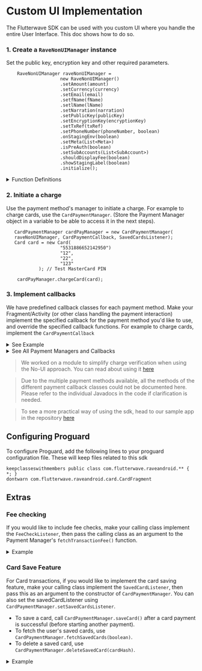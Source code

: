 # Custom UI Implementation
The Flutterwave SDK can be used with you custom UI where you handle the entire User Interface. This doc shows how to do so.

###  1. Create a `RaveNonUIManager` instance
Set the public key, encryption key and other required parameters.

        RaveNonUIManager raveNonUIManager =
                        new RaveNonUIManager()
                        .setAmount(amount)
                        .setCurrency(currency)
                        .setEmail(email)
                        .setfName(fName)
                        .setlName(lName)
                        .setNarration(narration)
                        .setPublicKey(publicKey)
                        .setEncryptionKey(encryptionKey)
                        .setTxRef(txRef)
                        .setPhoneNumber(phoneNumber, boolean)
                        .onStagingEnv(boolean)
                        .setMeta(List<Meta>)
                        .isPreAuth(boolean)
                        .setSubAccounts(List<SubAccount>)
                        .shouldDisplayFee(boolean)
                        .showStagingLabel(boolean)
                        .initialize();

<details>
    <summary>Function Definitions</summary>


| function        | parameter           | type | required  |
| ------------- |:-------------:| -----:| -----:|
| setAmount(amount)      |  This is the amount to be charged from card/account | `double` | Required
| setCurrency(currency) | This is the specified currency to charge the card in | `String` | Required
| setfName(fName) | This is the first name of the card holder or the customer  | `String` | Required
| setlName(lName) | This is the last name of the card holder or the customer | `String` | Required
| setEmail(email) | This is the email address of the customer | `String` | Required
| setNarration(narration) | This is a custom description added by the merchant. For `Bank Transfer` payments, this becomes the account name of the account to be paid into. See more details [here](https://developer.flutterwave.com/v2.0/reference#pay-with-bank-transfer-nigeria). | `String` | Not Required
| setPublicKey(publicKey) | Merchant's public key. Get your merchant keys here for [ staging](https://flutterwavedevelopers.readme.io/blog/how-to-get-your-staging-keys-from-the-rave-sandbox-environment) and [live](https://flutterwavedevelopers.readme.io/blog/how-to-get-your-live-keys-from-the-rave-dashboard)| `String` | Required
| setEncryptionKey(encryptionKey) | Merchant's encryption key. Get your merchant keys here for [ staging](https://flutterwavedevelopers.readme.io/blog/how-to-get-your-staging-keys-from-the-rave-sandbox-environment) and [live](https://flutterwavedevelopers.readme.io/blog/how-to-get-your-live-keys-from-the-rave-dashboard) | `String` | Required
| setTxRef(txRef) | This is the unique reference, unique to the particular transaction being carried out. It is generated by the merchant for every transaction | `String` | Required
| setPhoneNumber(phoneNumber) | This sets the customer's phone number. This functions is also overloaded to allow you specify whether the customer can edit their phone number as such: `setPhoneNumber(phoneNumber,false)`. When set to false, the user will not be able to change the number you set here.| `String`<br/><br/>Optional overloads:<br/>`String`, `boolean` | Not Required
| onStagingEnv(boolean) | Set to `true` if you want your transactions to run in the staging environment otherwise set to `false`. Defaults to false  | `boolean` | Not Required
| setMeta(`List<Meta>`) | Pass in any other custom data you wish to pass. It takes in a `List` of `Meta` objects | List<Meta> | Not Required
| setSubAccounts(`List<SubAccount>`) | Pass in a `List` of `SubAccount`,if you want to split transaction fee with other people. Subaccounts are your vendors' accounts that you want to settle per transaction. To initialize a `SubAccount` class, do `SubAccount(String subAccountId,String transactionSplitRatio)` or `SubAccount(String subAccountId,String transactionSplitRatio,String transactionChargeType, String transactionCharge)` to also charge the subaccount a fee. [Learn more about split payments and subaccounts](https://developer.flutterwave.com/docs/split-payment).| `List<SubAccount>`| Not Required
| setIsPreAuth(boolean) | Set to `true` to preauthorise the transaction amount. [Learn more about preauthourization](https://developer.flutterwave.com/v2.0/reference#introduction-1). | `int` | Not Required
| setPaymentPlan(payment_plan) | If you want to do recurrent payment, this is the payment plan ID to use for the recurring payment, you can see how to create payment plans [here](https://flutterwavedevelopers.readme.io/v2.0/reference#create-payment-plan) and [here](https://flutterwavedevelopers.readme.io/docs/recurring-billing). This is only available for card payments | `String` | Not Required
| initialize() | Returns the prepared `RaveNonUiManager` that can be used with any of the payment managers for the different payment methods   |  N/A | Required
</details>

###  2. Initiate a charge
Use the payment method's manager to initiate a charge. For example to charge cards, use the `CardPaymentManager`. (Store the Payment Manager object in a variable to be able to access it in the next steps).

       CardPaymentManager cardPayManager = new CardPaymentManager(
       raveNonUIManager, CardPaymentCallback, SavedCardsListener);
       Card card = new Card(
                        "5531886652142950")
                        "12",
                        "22",
                        "123"
                ); // Test MasterCard PIN

        cardPayManager.chargeCard(card);

###  3. Implement callbacks
We have predefined callback classes for each payment method. Make your Fragment/Activity (or other class handling the payment interaction) implement the specified callback for the payment method you'd like to use, and override the specified callback functions. For example to charge cards, implement the `CardPaymentCallback`
<details>
  <summary>See Example</summary>

  ```java
    public class PaymentActivity extends AppCompatActivity implements CardPaymentCallback {

    // Step 1 and Step 2 here...

    // Methods to override for card payment
    @Override
    public void collectCardPin() {
        //collect PIN from User and pass to the CardPayManager object.
        cardPayManager.submitPin(pin);
    }

    @Override
    public void collectOtp(String message) {
        //collect OTP from User and pass to the CardPayManager object.
        cardPayManager.submitOtp(otp);
    }

    @Override
    public void collectAddress() {
        //collect Card Address details from User and pass to the CardPayManager object.
        cardPayManager.submitAddress(address);
    }

    @Override
    public void showAuthenticationWebPage(String authenticationUrl) {
        //Show a Webview for transaction authentication and call the CardPayManager object when the webview authentication is done. 
        // See the JavaDoc for this method for more details.
        
        cardPayManager.onWebpageAuthenticationComplete();
    }

    @Override
    public void onError(String errorMessage, @Nullable String flwRef) {
        // Error during transaction
        Toast.makeText(this, errorMessage, Toast.LENGTH_LONG).show();
    }

    @Override
    public void onSuccessful(String flwRef) {
        // Transaction successful
        Toast.makeText(this, "Transaction Successful", Toast.LENGTH_LONG).show();
    }
}

```

</details>

<details>
  <summary>See All Payment Managers and Callbacks</summary>

  ## Payment Methods and corresponding PaymentManager and Callback class names
  | Payment Method        | Payment Manager Class           | Payment Callback Class |
  | ------------- |:-------------:| -----:|
  | Account (Direct Debit)      |  `AccountPaymentManager` | `AccountPaymentCallback`
  | ACH      |  `AchPaymentManager` | `AchPaymentCallback`
  | Bank Transfer      |  `BankTransferPaymentManager` | `BankTransferPaymentCallback`
  | Barter      |  `BarterPaymentManager` | `BarterPaymentCallback`
  | Card      |  `CardPaymentManager` | `CardPaymentCallback`
  | Francophone Mobile Money      |  `FrancophoneMobileMoneyPaymentManager` | `FrancophoneMobileMoneyPaymentCallback`
  | Ghana Mobile Money      |  `GhMobileMoneyPaymentManager` | `GhMobileMoneyPaymentCallback`
  | MPesa      |  `MpesaPaymentManager` | `MpesaPaymentCallback`
  | Rwanda Mobile Money      |  `RwfMobileMoneyPaymentManager` | `RwfMobileMoneyPaymentCallback`
  | South Africa Bank Account      |  `SaBankAccountPaymentManager` | `SaBankAccountPaymentCallback`
  | Uganda Mobile Money      |  `UgandaMobileMoneyPaymentManager` | `UgandaMobileMoneyPaymentCallback`
  | UK Bank Payment      |  `UkBankPaymentManager` | `UkBankPaymentCallback`
  | USSD      |  `UssdPaymentManager` | `UssdPaymentCallback`
  | Zambia Mobile Money      |  `ZmMobileMoneyPaymentManager` | `ZmMobileMoneyPaymentCallback`
</details>

>  We worked on a module to simplify charge verification when using the No-UI approach. You can read about using it [here](ChargeVerificationUtils.md)

> Due to the multiple payment methods available, all the methods of the different payment callback classes could not be documented here. Please refer to the individual Javadocs in the code if clarification is needed.

>  To see a more practical way of using the sdk, head to our sample app in the repository [here](https://github.com/Flutterwave/rave-android/tree/master/app)

## Configuring Proguard
To configure Proguard, add the following lines to your proguard configuration file. These will keep files related to this sdk
```
keepclasseswithmembers public class com.flutterwave.raveandroid.** { *; }
dontwarn com.flutterwave.raveandroid.card.CardFragment
```


## Extras
### Fee checking
If you would like to include fee checks, make your calling class implement the `FeeCheckListener`, then pass the calling class as an argument to the Payment Manager's `fetchTransactionFee()` function.

<details>
  <summary>Example</summary>

  ```java
public class PaymentActivity extends AppCompatActivity
        implements FeeCheckListener // Implement if you want to be able to check fees beforehand
        // Don't forget to implement the payment callback(s) for the payment method(s) you want to use.
{

    //...
    //...
    void fetchFee(){
        // Call the fetch transaction  fee function with `this` as an argument. The overridden callbacks will then be called as applicable.
        cardPayManager.fetchTransactionFee(this);
    }

    // Methods to override
    @Override
    public void onTransactionFeeFetched(String chargeAmount, String fee) {
        // Display the fee to the customer then proceed to payment at your 
        // discretion using cardPayManager.chargeCard(card);
    }

    @Override
    public void onFetchFeeError(String errorMessage) {
        //Display error to user, or  proceed  with payment at your discretion
    }

}

```

</details>

### Card Save Feature
For Card transactions, if you would like to implement the card saving feature, make your calling class implement the `SavedCardListener`, then pass this as an argument to the constructor of `CardPaymentManager`. You can also set the savedCardListener using `CardPaymentManager.setSavedCardsListener`.
* To save a card, call `CardPaymentManager.saveCard()` after a card payment is successful (before starting another payment).
* To fetch the user's saved cards, use `CardPaymentManager.fetchSavedCards(boolean)`.
* To delete a saved card, use `CardPaymentManager.deleteSavedCard(cardHash)`.


<details>
  <summary>Example</summary>

  ```java
public class PaymentActivity extends AppCompatActivity implements SavedCardsListener, CardPaymentCallback 
{  
    //...
    //...
    
    // To save  a card call `CardPaymentManager.saveCard()` after a card payment is successful (before starting another payment).
    
    /**
     * Fetch the user's saved cards. The overridden functions will be called as applicable.
     */
    void fetchUserSavedCards(){
        cardPayManager.fetchSavedCards();
    }
    
    /**
     * Fetch the user's saved cards. The overridden functions will be called as applicable.
     */
    void deleteSavedCard(SavedCard card){
        cardPayManager.deleteSavedCard(card.getCardHash());
    }

    // Methods to override
    @Override
    public void onSavedCardsLookupSuccessful(List<SavedCard> cards, String phoneNumber) {
        // Check that the list is not empty, show the user to select which they'd like to charge, then proceed to 
        // charge the saved card using cardPayManager.chargeSavedCard(savedCard)
    }

    @Override
    public void onSavedCardsLookupFailed(String message) {
        // Saved card lookup failed. 
    }

    @Override
    public void collectOtpForSaveCardCharge() {
        // Collect otp and pass to the payment manager using cardPayManager.submitOtp()
    }

    @Override
    public void onCardSaveSuccessful(String phoneNumber) {
        //card saved successful
    }

    @Override
    public void onCardSaveFailed(String message) {
        //Unable to save card
    }

    @Override
    public void onDeleteSavedCardRequestSuccessful() {
        // Card deleted successfully
    }

    @Override
    public void onDeleteSavedCardRequestFailed(String message) {
        //Unable to delete card
    }

}

```

</details>
